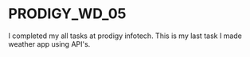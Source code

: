 # PRODIGY_WD_05
I completed my all tasks at prodigy infotech. This is my last task I made weather app using API's.
